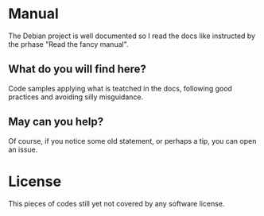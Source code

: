 # Manual
The Debian project is well documented so I read the docs like instructed by the prhase "Read the fancy manual".

## What do you will find here?
Code samples applying what is teatched in the docs, following good practices and avoiding silly misguidance.

## May can you help?
Of course, if you notice some old statement, or perhaps a tip, you can open an issue.

# License
This pieces of codes still yet not covered by any software license.

